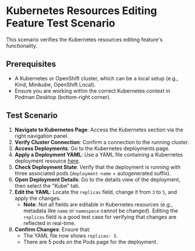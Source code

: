# Kubernetes Resources Editing Feature Test Scenario

This scenario verifies the Kubernetes resources editing feature's functionality.

## Prerequisites
- A Kubernetes or OpenShift cluster, which can be a local setup (e.g., Kind, Minikube, OpenShift Local).
- Ensure you are working within the correct Kubernetes context in Podman Desktop (bottom-right corner).

## Test Scenario

1. **Navigate to Kubernetes Page**: Access the Kubernetes section via the right navigation panel.
2. **Verify Cluster Connection**: Confirm a connection to the running cluster.
3. **Access Deployments**: Go to the Kubernetes deployments page.
4. **Apply a Deployment YAML**: Use a YAML file containing a Kubernetes deployment resource [here](kubernetes/resources/test-deployment-resource.yaml).
5. **Check Deployment State**: Verify that the deployment is running with three associated pods (`deployment-name` + autogenerated suffix).
6. **Open Deployment Details**: Go to the details view of the deployment, then select the "Kube" tab.
7. **Edit the YAML**: Locate the `replicas` field, change it from `3` to `5`, and apply the changes.
   - **Note**: Not all fields are editable in Kubernetes resources (e.g., metadata like `name` or `namespace` cannot be changed). Editing the `replicas` field is a good test case for verifying that changes are reflected in real-time.
8. **Confirm Changes**: Ensure that:
   - The YAML file now shows `replicas: 5`.
   - There are 5 pods on the Pods page for the deployment.
